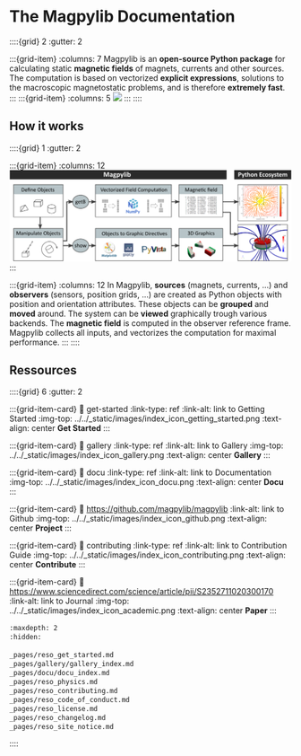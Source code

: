 # The Magpylib Documentation

::::{grid} 2
:gutter: 2

:::{grid-item}
:columns: 7
Magpylib is an **open-source Python package** for calculating static **magnetic fields** of magnets, currents and other sources. The computation is based on vectorized **explicit expressions**, solutions to the macroscopic magnetostatic problems, and is therefore **extremely fast**.
:::
:::{grid-item}
:columns: 5
![](../../_static/images/index_head.png)
:::
::::

## How it works

::::{grid} 1
:gutter: 2

:::{grid-item}
:columns: 12
![](_static/images/index_flowchart.png)
:::

:::{grid-item}
:columns: 12
In Magpylib, **sources** (magnets, currents, ...) and **observers** (sensors, position grids, ...) are created as Python objects with position and orientation attributes. These objects can be **grouped** and **moved** around. The system can be **viewed** graphically trough various backends. The **magnetic field** is computed in the observer reference frame. Magpylib collects all inputs, and vectorizes the computation for maximal performance.
:::
::::

## Ressources

::::{grid} 6
:gutter: 2

:::{grid-item-card}
:link: get-started
:link-type: ref
:link-alt: link to Getting Started
:img-top: ../../_static/images/index_icon_getting_started.png
:text-align: center
**Get Started**
:::

:::{grid-item-card}
:link: gallery
:link-type: ref
:link-alt: link to Gallery
:img-top: ../../_static/images/index_icon_gallery.png
:text-align: center
**Gallery**
:::

:::{grid-item-card}
:link: docu
:link-type: ref
:link-alt: link to Documentation
:img-top: ../../_static/images/index_icon_docu.png
:text-align: center
**Docu**
:::

:::{grid-item-card}
:link: https://github.com/magpylib/magpylib
:link-alt: link to Github
:img-top: ../../_static/images/index_icon_github.png
:text-align: center
**Project**
:::

:::{grid-item-card}
:link: contributing
:link-type: ref
:link-alt: link to Contribution Guide
:img-top: ../../_static/images/index_icon_contributing.png
:text-align: center
**Contribute**
:::

:::{grid-item-card}
:link: https://www.sciencedirect.com/science/article/pii/S2352711020300170
:link-alt: link to Journal
:img-top: ../../_static/images/index_icon_academic.png
:text-align: center
**Paper**
:::

```{toctree}
:maxdepth: 2
:hidden:

_pages/reso_get_started.md
_pages/gallery/gallery_index.md
_pages/docu/docu_index.md
_pages/reso_physics.md
_pages/reso_contributing.md
_pages/reso_code_of_conduct.md
_pages/reso_license.md
_pages/reso_changelog.md
_pages/reso_site_notice.md
```

::::

<!-- ## How can I cite this library ?

Thank you for considering to give credit! A valid bibtex entry for the [2020 open-access paper](https://www.sciencedirect.com/science/article/pii/S2352711020300170) would be

```latex
@article{ortner2020magpylib,
  title={Magpylib: A free Python package for magnetic field computation},
  author={Ortner, Michael and Bandeira, Lucas Gabriel Coliado},
  journal={SoftwareX},
  volume={11},
  pages={100466},
  year={2020},
  publisher={Elsevier}
}
``` -->




<!-- 
:orphan:

.. title:: Magpylib documentation

##################################
Magpylib |release| documentation
##################################


* Magpylib is a Python package for calculating static magnetic fields of magnets, currents and other sources.
* The computation is based on vectorized explicit expressions and is extremely fast.
* In Magpylib, sources (magnets, currents, ...) and observers (sensors, position grids, ...) are created as Python objects with position and orientation attributes.
* These objects can then be moved around, grouped, and displayed graphically.
* Finally, the magnetic field is computed in the reference frame of the observers.

.. grid:: 1 1 6 6

    .. grid-item::
      .. image:: _static/images/index_icon1.png
        :height: 100
        :target: auto_examples/plot_field_mpl_streamplot.html
    .. grid-item::
      .. image:: _static/images/index_icon2.png
        :height: 100
        :target: https://stackoverflow.com/questions/14087784/linked-image-in-restructuredtext
    .. grid-item::
      .. image:: _static/images/index_icon3.png
        :height: 100
        :target: auto_examples/plot_field_pv_streamlines.html
    .. grid-item::
      .. image:: _static/images/index_icon4.png
        :height: 100
        :target: https://stackoverflow.com/questions/14087784/linked-image-in-restructuredtext
    .. grid-item::
      .. image:: _static/images/index_icon5.png
        :height: 100
        :target: https://stackoverflow.com/questions/14087784/linked-image-in-restructuredtext
    .. grid-item::
      .. image:: _static/images/index_icon6.png
        :height: 100
        :target: https://stackoverflow.com/questions/14087784/linked-image-in-restructuredtext

***************************
When can you use Magpylib ?
***************************
The expressions used in Magpylib describe perfectly homogeneous magnets, surface charges, and line currents with natural boundary conditions. Magpylib is at its best when dealing with static air-coils (no eddy currents, no soft-magnetic cores) and high grade permanent magnets (Ferrite, NdFeB, SmCo or similar materials). When **magnet** permeabilities are below $\mu_r < 1.1$ the error typically undercuts few % (long magnet shapes are better, large distance from magnet is better). Demagnetization factors are not included. The line **current** solutions give the exact same field as outside of a wire that carries a homogeneous current. For more details check out the :ref:`physComp` section.

*****************************
Installation and Dependencies
*****************************

.. grid:: 1 1 2 2

    .. grid-item::

        Install from PyPI with pip_:

        .. code-block:: bash

            pip install matplotlib

    .. grid-item::

        Install from conda forge with conda_:

        .. code-block:: bash

            conda install -c conda-forge magpylib

Magpylib supports *Python3.8+* and relies on common scientific computation libraries *Numpy*, *Scipy*, *Matplotlib* and *Plotly*. Optionally, *Pyvista* is recommended as graphical backend.

.. _pip: https://pip.pypa.io/en/stable/
.. _conda: https://docs.conda.io/en/latest/

**********
Ressources
**********

* The Magpylib project is hosted and organized on `GitHub`_.
* We welcome your contribution ! Please follow the guide for :ref:`contributing`.
* Always abide by our :ref:`code_of_conduct`.
* There is a `Youtube video`_ introduction to Magpylib v4.0.0 presented within the `GSC network`_.
* An `open-access paper`_ describes version 2 where fundamental concepts are still intact in later versions.

.. _GitHub: https://github.com/magpylib/magpylib
.. _Youtube video: https://www.youtube.com/watch?v=LeUx6cM1vcs
.. _GSC network: https://www.internationalcollaboration.org/
.. _open-access paper: https://www.sciencedirect.com/science/article/pii/S2352711020300170

**********
Quickstart
**********

Here is an example how to use Magpylib.

.. code-block:: python

  import magpylib as magpy

  # Create a Cuboid magnet with magnetization (polarization) of 1000 mT pointing
  # in x-direction and sides of 1,2 and 3 mm respectively.

  cube = magpy.magnet.Cuboid(magnetization=(1000,0,0), dimension=(1,2,3))

  # By default, the magnet position is (0,0,0) and its orientation is the unit
  # rotation (given by a scipy rotation object), which corresponds to magnet sides
  # parallel to global coordinate axes.

  print(cube.position)                   # -> [0. 0. 0.]
  print(cube.orientation.as_rotvec())    # -> [0. 0. 0.]

  # Manipulate object position and orientation through the respective attributes,
  # or by using the powerful `move` and `rotate` methods.

  cube.move((0,0,-2))
  cube.rotate_from_angax(angle=45, axis='z')
  print(cube.position)                            # -> [0. 0. -2.]
  print(cube.orientation.as_rotvec(degrees=True)) # -> [0. 0. 45.]

  # Compute the magnetic field in units of mT at a set of observer positions. Magpylib
  # makes use of vectorized computation. Hand over all field computation instances,
  # e.g. different observer positions, at one funtion call. Avoid Python loops !!!

  observers = [(0,0,0), (1,0,0), (2,0,0)]
  B = magpy.getB(cube, observers)
  print(B.round()) # -> [[-91. -91.   0.]
                  #      [  1. -38.  84.]
                  #      [ 18. -14.  26.]]

  # Sensors are observer objects that can have their own position and orientation.
  # Compute the H-field in units of kA/m.

  sensor = magpy.Sensor(position=(0,0,0))
  sensor.rotate_from_angax(angle=45, axis=(1,1,1))
  H = magpy.getH(cube, sensor)
  print(H.round()) # -> [-95. -36. -14.]

  # Position and orientation attributes of Magpylib objects can be vectors of
  # multiple positions/orientations refered to as "paths". When computing the
  # magnetic field of an object with a path, it is computed at every path index.

  cube.position = [(0,0,-2), (1,0,-2), (2,0,-2)]
  B = cube.getB(sensor)
  print(B.round()) # -> [[-119.  -45.  -18.]
                  #      [   8.  -73.  -55.]
                  #      [  15.  -30.   -8.]]

  # When several objects are involved and things are getting complex, make use of
  # the `show` function to view your system through Matplotlib, Plotly or Pyvista backends.

  magpy.show(cube, sensor, backend='pyvista')

Other important features include

* **Collections**: Group multiple objects for common manipulation
* **Complex magnet shapes**: Create magnets with arbitrary shapes
* **Graphics**: Styling options, graphic backends, animations, and 3D models
* **CustomSource**: Integrate your own field implementation
* **Direct interface**: Bypass the object oriented interface (max speed)

*****************************
How can I cite this library ?
*****************************

We would be happy if you give us credit for our efforts. A valid bibtex entry for the `2020 open-access paper`_ would be

.. _2020 open-access paper: https://www.sciencedirect.com/science/article/pii/S2352711020300170 

.. code-block:: latex

  @article{ortner2020magpylib,
    title={Magpylib: A free Python package for magnetic field computation},
    author={Ortner, Michael and Bandeira, Lucas Gabriel Coliado},
    journal={SoftwareX},
    volume={11},
    pages={100466},
    year={2020},
    publisher={Elsevier}
  }

*******
Content
*******

.. toctree::
  :maxdepth: 2
  :caption: DOCUMENTATION
  :glob:

  _pages/docu_classes.md
  _pages/docu_pos_ori.md
  _pages/docu_field_comp.md
  _pages/docu_graphic_styles.md

.. toctree::
  :maxdepth: 2
  :caption: RESSOURCES

  auto_examples/index.rst
  _pages/ressources_physics.md
  _changelog.md
  _contributing.md
  _code_of_conduct.md
  _license.md -->
